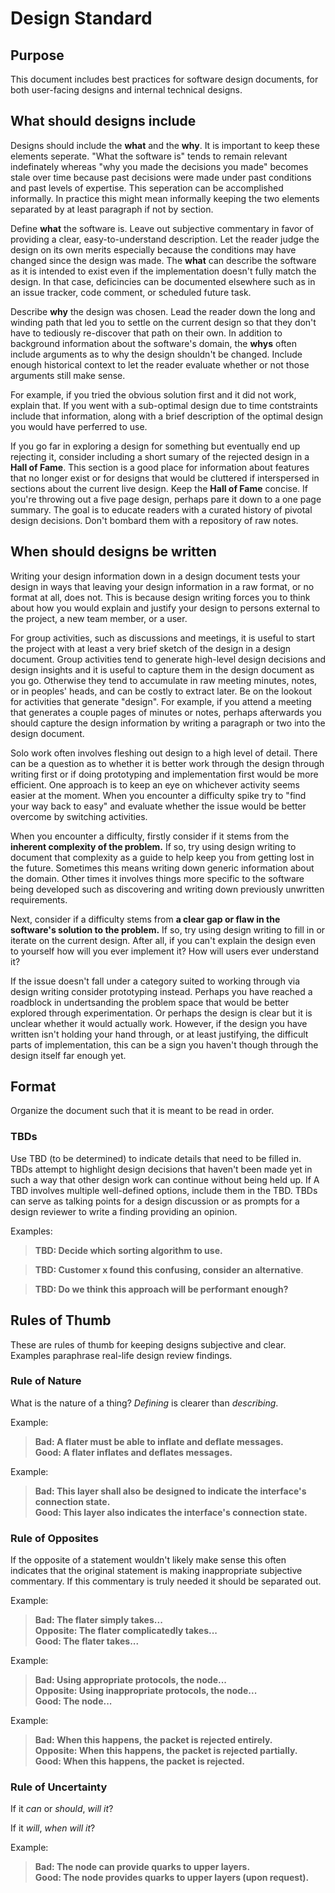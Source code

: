 # Design Standard

## Purpose
This document includes best practices for software design documents, for both user-facing designs and internal technical designs.

## What should designs include

Designs should include the **what** and the **why**. It is important to keep these elements seperate. "What the software is" tends to remain relevant indefinately whereas "why you made the decisions you made" becomes stale over time because past decisions were made under past conditions and past levels of expertise. This seperation can be accomplished informally. In practice this might mean informally keeping the two elements separated by at least paragraph if not by section.

Define **what** the software is. Leave out subjective commentary in favor of providing a clear, easy-to-understand description. Let the reader judge the design on its own merits especially because the conditions may have changed since the design was made. The **what** can describe the software as it is intended to exist even if the implementation doesn't fully match the design. In that case, deficincies can be documented elsewhere such as in an issue tracker, code comment, or scheduled future task.

Describe **why** the design was chosen. Lead the reader down the long and winding path that led you to settle on the current design so that they don't have to tediously re-discover that path on their own. In addition to background information about the software's domain, the **whys** often include arguments as to why the design shouldn't be changed. Include enough historical context to let the reader evaluate whether or not those arguments still make sense.

For example, if you tried the obvious solution first and it did not work, explain that. If you went with a sub-optimal design due to time contstraints include that information, along with a brief description of the optimal design you would have perferred to use.

If you go far in exploring a design for something but eventually end up rejecting it, consider including a short sumary of the rejected design in a **Hall of Fame**. This section is a good place for information about features that no longer exist or for designs that would be cluttered if interspersed in sections about the current live design. Keep the **Hall of Fame** concise. If you're throwing out a five page design, perhaps pare it down to a one page summary. The goal is to educate readers with a curated history of pivotal design decisions. Don't bombard them with a repository of raw notes.

## When should designs be written

Writing your design information down in a design document tests your design in ways that leaving your design information in a raw format, or no format at all, does not. This is because design writing forces you to think about how you would explain and justify your design to persons external to the project, a new team member, or a user. 

For group activities, such as discussions and meetings, it is useful to start the project with at least a very brief sketch of the design in a design document. Group activities tend to generate high-level design decisions and design insights and it is useful to capture them in the design document as you go. Otherwise they tend to accumulate in raw meeting minutes, notes, or in peoples' heads, and can be costly to extract later. Be on the lookout for activities that generate "design". For example, if you attend a meeting that generates a couple pages of minutes or notes, perhaps afterwards you should capture the design information by writing a paragraph or two into the design document.

Solo work often involves fleshing out design to a high level of detail. There can be a question as to whether it is better work through the design through writing first or if doing prototyping and implementation first would be more efficient. One approach is to keep an eye on whichever activity seems easier at the moment. When you encounter a difficulty spike try to "find your way back to easy" and evaluate whether the issue would be better overcome by switching activities.

When you encounter a difficulty, firstly consider if it stems from the **inherent complexity of the problem.** If so, try using design writing to document that complexity as a guide to help keep you from getting lost in the future. Sometimes this means writing down generic information about the domain. Other times it involves things more specific to the software being developed such as discovering and writing down previously unwritten requirements.

Next, consider if a difficulty stems from **a clear gap or flaw in the software's solution to the problem.** If so, try using design writing to fill in or iterate on the current design. After all, if you can't explain the design even to yourself how will you ever implement it? How will users ever understand it?

If the issue doesn't fall under a category suited to working through via design writing consider prototyping instead. Perhaps you have reached a roadblock in undertsanding the problem space that would be better explored through experimentation. Or perhaps the design is clear but it is unclear whether it would actually work. However, if the design you have written isn't holding your hand through, or at least justifying, the difficult parts of implementation, this can be a sign you haven't though through the design itself far enough yet.

## Format

Organize the document such that it is meant to be read in order.

### TBDs
Use TBD (to be determined) to indicate details that need to be filled in. TBDs attempt to highlight design decisions that haven't been made yet in such a way that other design work can continue without being held up. If A TBD involves multiple well-defined options, include them in the TBD. TBDs can serve as talking points for a design discussion or as prompts for a design reviewer to write a finding providing an opinion.

Examples:

> __TBD: Decide which sorting algorithm to use.__
 
> __TBD: Customer x found this confusing, consider an alternative__.

> __TBD: Do we think this approach will be performant enough?__

## Rules of Thumb
These are rules of thumb for keeping designs subjective and clear. Examples paraphrase real-life design review findings.

### Rule of Nature
What is the nature of a thing? *Defining* is clearer than *describing*.

Example:

> __Bad: A flater must be able to inflate and deflate messages.__<br>
__Good: A flater inflates and deflates messages.__

Example:

> __Bad: This layer shall also be designed to indicate the interface's connection state.__<br>
__Good: This layer also indicates the interface's connection state.__

### Rule of Opposites
If the opposite of a statement wouldn't likely make sense this often indicates that the original statement is making inappropriate subjective commentary. If this commentary is truly needed it should be separated out.

Example:

> __Bad: The flater simply takes...__<br>
__Opposite: The flater complicatedly takes...__<br>
__Good: The flater takes...__

Example:
> __Bad: Using appropriate protocols, the node...__<br>
__Opposite: Using inappropriate protocols, the node...__<br>
__Good: The node...__

Example:
> __Bad: When this happens, the packet is rejected entirely.__<br>
__Opposite: When this happens, the packet is rejected partially.__<br>
__Good: When this happens, the packet is rejected.__
	
### Rule of Uncertainty
If it *can* or *should*, *will it*? 

If it *will*, *when will it*?

Example:
> __Bad: The node can provide quarks to upper layers.__<br>
__Good: The node provides quarks to upper layers (upon request).__
